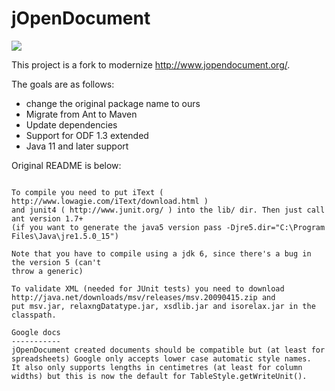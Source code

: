 # jOpenDocument

[![](https://jitpack.io/v/naruoga/jOpenDocument.svg)](https://jitpack.io/#naruoga/jOpenDocument)

This project is a fork to modernize http://www.jopendocument.org/.

The goals are as follows:

- change the original package name to ours
- Migrate from Ant to Maven
- Update dependencies
- Support for ODF 1.3 extended
- Java 11 and later support

Original README is below:
```

To compile you need to put iText ( http://www.lowagie.com/iText/download.html )
and junit4 ( http://www.junit.org/ ) into the lib/ dir. Then just call ant version 1.7+
(if you want to generate the java5 version pass -Djre5.dir="C:\Program Files\Java\jre1.5.0_15")

Note that you have to compile using a jdk 6, since there's a bug in the version 5 (can't
throw a generic)

To validate XML (needed for JUnit tests) you need to download http://java.net/downloads/msv/releases/msv.20090415.zip and
put msv.jar, relaxngDatatype.jar, xsdlib.jar and isorelax.jar in the classpath.

Google docs
-----------
jOpenDocument created documents should be compatible but (at least for spreadsheets) Google only accepts lower case automatic style names.
It also only supports lengths in centimetres (at least for column widths) but this is now the default for TableStyle.getWriteUnit().
```